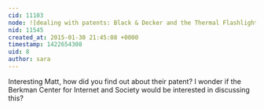 ```yaml
---
cid: 11103
node: ![dealing with patents: Black & Decker and the Thermal Flashlight](../notes/mathew/01-29-2015/dealing-with-patents-black-decker-and-the-thermal-flashlight)
nid: 11545
created_at: 2015-01-30 21:45:08 +0000
timestamp: 1422654308
uid: 8
author: sara
---
```


Interesting Matt, how did you find out about their patent? I wonder if the Berkman Center for Internet and Society would be interested in discussing this?